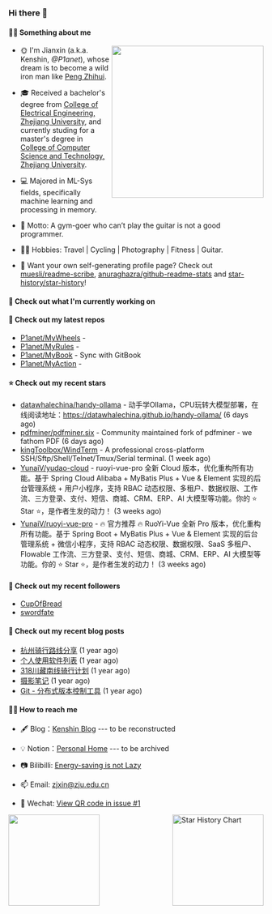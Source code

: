 ### Hi there 👋

#### 💪🏻 Something about me

<a href="https://github.com/P1anet">
  <img
    width="300"
    align="right"
    src="https://github.com/P1anet/P1anet/assets/44898226/b7425220-81d2-4e29-9c46-ae3b866bd83f"
  />
</a>

- 🌞 I'm Jianxin (a.k.a. Kenshin, _@P1anet_), whose dream is to become a wild iron man like [Peng Zhihui](https://github.com/peng-zhihui).

- 🎓 Received a bachelor's degree from [College of Electrical Engineering, Zhejiang University](http://ee.zju.edu.cn/), and currently studing for a master's degree in [College of Computer Science and Technology, Zhejiang University](http://www.cs.zju.edu.cn/).

- 💻 Majored in ML-Sys fields, specifically machine learning and processing in memory.

- 📢 Motto: A gym-goer who can’t play the guitar is not a good programmer.

- 🚴‍♂️ Hobbies: Travel | Cycling | Photography | Fitness | Guitar.

- 🤔 Want your own self-generating profile page? Check out [muesli/readme-scribe](https://github.com/muesli/readme-scribe), [anuraghazra/github-readme-stats](https://github.com/anuraghazra/github-readme-stats) and [star-history/star-history](https://github.com/star-history/star-history)!

#### 👷 Check out what I'm currently working on


#### 🌱 Check out my latest repos

- [P1anet/MyWheels](https://github.com/P1anet/MyWheels) - 
- [P1anet/MyRules](https://github.com/P1anet/MyRules) - 
- [P1anet/MyBook](https://github.com/P1anet/MyBook) - Sync with GitBook
- [P1anet/MyAction](https://github.com/P1anet/MyAction) - 

#### ⭐ Check out my recent stars

- [datawhalechina/handy-ollama](https://github.com/datawhalechina/handy-ollama) - 动手学Ollama，CPU玩转大模型部署，在线阅读地址：https://datawhalechina.github.io/handy-ollama/ (6 days ago)
- [pdfminer/pdfminer.six](https://github.com/pdfminer/pdfminer.six) - Community maintained fork of pdfminer - we fathom PDF (6 days ago)
- [kingToolbox/WindTerm](https://github.com/kingToolbox/WindTerm) - A professional cross-platform SSH/Sftp/Shell/Telnet/Tmux/Serial terminal. (1 week ago)
- [YunaiV/yudao-cloud](https://github.com/YunaiV/yudao-cloud) - ruoyi-vue-pro 全新 Cloud 版本，优化重构所有功能。基于 Spring Cloud Alibaba &#43; MyBatis Plus &#43; Vue &amp; Element 实现的后台管理系统 &#43; 用户小程序，支持 RBAC 动态权限、多租户、数据权限、工作流、三方登录、支付、短信、商城、CRM、ERP、AI 大模型等功能。你的 ⭐️ Star ⭐️，是作者生发的动力！ (3 weeks ago)
- [YunaiV/ruoyi-vue-pro](https://github.com/YunaiV/ruoyi-vue-pro) - 🔥 官方推荐 🔥 RuoYi-Vue 全新 Pro 版本，优化重构所有功能。基于 Spring Boot &#43; MyBatis Plus &#43; Vue &amp; Element 实现的后台管理系统 &#43; 微信小程序，支持 RBAC 动态权限、数据权限、SaaS 多租户、Flowable 工作流、三方登录、支付、短信、商城、CRM、ERP、AI 大模型等功能。你的 ⭐️ Star ⭐️，是作者生发的动力！ (3 weeks ago)

#### 👯 Check out my recent followers

- [CupOfBread](https://github.com/CupOfBread)
- [swordfate](https://github.com/swordfate)

#### 📜 Check out my recent blog posts

- [杭州骑行路线分享](https://p1anet.github.io/2024/01/31/bikeroutes/) (1 year ago)
- [个人使用软件列表](https://p1anet.github.io/2023/12/24/apps/) (1 year ago)
- [318川藏南线骑行计划](https://p1anet.github.io/2023/12/22/318-plan/) (1 year ago)
- [摄影笔记](https://p1anet.github.io/2023/12/18/photography/) (1 year ago)
- [Git - 分布式版本控制工具](https://p1anet.github.io/2023/12/15/git/) (1 year ago)

#### 👯‍♂️ How to reach me

- 🖋 Blog：[Kenshin Blog](https://https://p1anet.github.io/) --- to be reconstructed

- 💡 Notion：[Personal Home](https://www.notion.so/Personal-Home-ce2fa1062dae41cc8f56525b5be3c23a?pvs=4) --- to be archived

- 📷 Bilibilli: [Energy-saving is not Lazy](https://space.bilibili.com/18617894)

- 📫 Email: [zjxin@zju.edu.cn](zjxin@zju.edu.cn)

- 💬 Wechat: [View QR code in issue #1](https://github.com/P1anet/P1anet/issues/1)

<a href="https://github.com/P1anet">
  <img height=180 align="left" src="https://github-readme-stats.vercel.app/api?username=P1anet&show_icons=true&theme=transparent" />
</a>

<picture>
  <source
    media="(prefers-color-scheme: dark)"
    srcset="
      https://api.star-history.com/svg?repos=P1anet/P1anet&type=Date&theme=dark
    "
  />
  <source
    media="(prefers-color-scheme: light)"
    srcset="
      https://api.star-history.com/svg?repos=P1anet/P1anet&type=Date
    "
  />
  <img
    height=180
    align="right" 
    alt="Star History Chart"
    src="https://api.star-history.com/svg?repos=P1anet/P1anet&type=Date"
  />
</picture>
